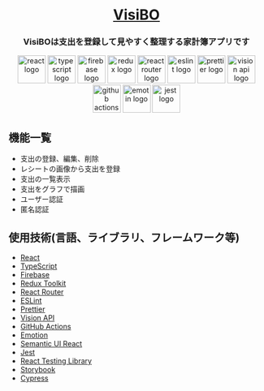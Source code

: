   <h1 align="center"><a href="https://visibo.tech/">VisiBO</a></h1>
  <h3 align="center">VisiBOは支出を登録して見やすく整理する家計簿アプリです</h3>
<div align="center">

<a href="https://ja.reactjs.org/"><img alt="react logo" src="https://user-images.githubusercontent.com/51138160/88663361-74f63680-d116-11ea-8451-291ff089eafe.png" width="55px;" /></a>
<a href="https://www.typescriptlang.org/"><img alt="typescript logo" src="https://user-images.githubusercontent.com/51138160/88664111-84c24a80-d117-11ea-98fc-f5b0b41b18be.png" width="55px;"></a>
<a href="https://firebase.google.com/"><img alt="firebase logo" src="https://user-images.githubusercontent.com/51138160/88664206-b0453500-d117-11ea-8c07-106a05b5726b.png" width="55px;"></a>
<a href="https://redux-toolkit.js.org/"><img alt="redux logo" src="https://user-images.githubusercontent.com/51138160/88664546-2d70aa00-d118-11ea-9a33-9abf85e316d6.png" height="55px;" /></a>
<a href="https://reactrouter.com/"><img alt="react router logo" src="https://user-images.githubusercontent.com/51138160/88672056-f901eb80-d121-11ea-8582-371910a557ac.png" height="55px;" /></a>
<a href="https://eslint.org/"><img alt="eslint logo" src="https://user-images.githubusercontent.com/51138160/88664693-690b7400-d118-11ea-9b9a-84c5f884ee74.png" height="55px;" /></a>
<a href="https://prettier.io/"><img alt="prettier logo" src="https://user-images.githubusercontent.com/51138160/88665052-fa7ae600-d118-11ea-8c5b-0946dd342173.png" height="55px"></a>
<a href="https://cloud.google.com/vision?hl=ja"><img alt="vision api logo" src="https://user-images.githubusercontent.com/51138160/88664760-84767f00-d118-11ea-9338-96cc54bec5cf.png" height="55px;" /></a>
<a href="https://github.co.jp/features/actions"><img alt="github actions logo" src="https://user-images.githubusercontent.com/51138160/88669470-e4702400-d11e-11ea-86ed-dc021cff0208.png" height="55px;" /></a>
<a href="https://emotion.sh/docs/introduction"><img alt="emotin logo" src="https://user-images.githubusercontent.com/51138160/88665476-a45a7280-d119-11ea-9fe2-608e44984ea5.png" height="55px;"></a>
<a href="https://jestjs.io/"><img alt="jest logo" src="https://user-images.githubusercontent.com/51138160/88665570-c8b64f00-d119-11ea-8d15-9920793ca4f5.png" height="55px;"></a>

</div>

## 機能一覧

- 支出の登録、編集、削除
- レシートの画像から支出を登録
- 支出の一覧表示
- 支出をグラフで描画
- ユーザー認証
- 匿名認証

## 使用技術(言語、ライブラリ、フレームワーク等)

- [React](https://ja.reactjs.org/)
- [TypeScript](https://www.typescriptlang.org/)
- [Firebase](https://firebase.google.com/)
- [Redux Toolkit](https://redux-toolkit.js.org/)
- [React Router](https://reactrouter.com/)
- [ESLint](https://eslint.org/)
- [Prettier](https://prettier.io/)
- [Vision API](https://cloud.google.com/vision?hl=ja)
- [GitHub Actions](https://github.co.jp/features/actions)
- [Emotion](https://emotion.sh/docs/introduction)
- [Semantic UI React](https://react.semantic-ui.com/)
- [Jest](https://jestjs.io/)
- [React Testing Library](https://testing-library.com/docs/react-testing-library/intro)
- [Storybook](https://storybook.js.org/)
- [Cypress](https://www.cypress.io/)
